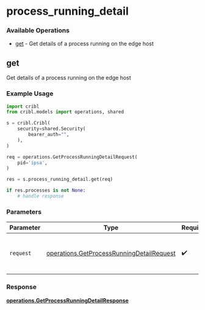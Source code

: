 # process_running_detail

### Available Operations

* [get](#get) - Get details of a process running on the edge host

## get

Get details of a process running on the edge host

### Example Usage

```python
import cribl
from cribl.models import operations, shared

s = cribl.Cribl(
    security=shared.Security(
        bearer_auth="",
    ),
)

req = operations.GetProcessRunningDetailRequest(
    pid='ipsa',
)

res = s.process_running_detail.get(req)

if res.processes is not None:
    # handle response
```

### Parameters

| Parameter                                                                                              | Type                                                                                                   | Required                                                                                               | Description                                                                                            |
| ------------------------------------------------------------------------------------------------------ | ------------------------------------------------------------------------------------------------------ | ------------------------------------------------------------------------------------------------------ | ------------------------------------------------------------------------------------------------------ |
| `request`                                                                                              | [operations.GetProcessRunningDetailRequest](../../models/operations/getprocessrunningdetailrequest.md) | :heavy_check_mark:                                                                                     | The request object to use for the request.                                                             |


### Response

**[operations.GetProcessRunningDetailResponse](../../models/operations/getprocessrunningdetailresponse.md)**

